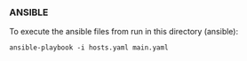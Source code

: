 ### ANSIBLE
To execute the ansible files from run in this directory (ansible):
```shell
ansible-playbook -i hosts.yaml main.yaml
```